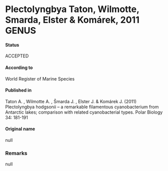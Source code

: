 Plectolyngbya Taton, Wilmotte, Smarda, Elster & Komárek, 2011 GENUS
=======

#### Status
ACCEPTED

#### According to
World Register of Marine Species

#### Published in
Taton A. , Wilmotte A. , Šmarda J. , Elster J. & Komárek J. (2011) Plectolyngbya hodgsonii – a remarkable filamentous cyanobacterium from Antarctic lakes; comparison with related cyanobacterial types. Polar Biology 34: 181-191

#### Original name
null

### Remarks
null